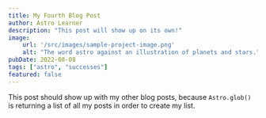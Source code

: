 ```yaml
---
title: My Fourth Blog Post
author: Astro Learner
description: "This post will show up on its own!"
image:
    url: '/src/images/sample-project-image.png'
    alt: "The word astro against an illustration of planets and stars."
pubDate: 2022-08-08
tags: ["astro", "successes"]
featured: false
---
```

This post should show up with my other blog posts, because `Astro.glob()` is returning a list of all my posts in order to create my list.
